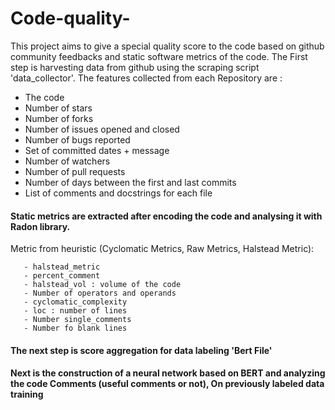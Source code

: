 # Code-quality-
This project aims to give a special quality score to the code based on github community feedbacks and static software metrics of the code. 
The First step is harvesting data from github using the scraping script 'data_collector'. 
The features collected from each Repository are :
   - The code
   - Number of stars
   - Number of forks 
   - Number of issues opened and closed 
   - Number of bugs reported
   - Set of committed dates + message
   - Number of watchers
   - Number of pull requests
   - Number of days between the first and last commits
   - List of comments and docstrings for each file
   
 #### Static metrics are extracted after encoding the code and analysing it with Radon library.
 Metric from heuristic (Cyclomatic Metrics, Raw Metrics, Halstead Metric):
 
       - halstead_metric
       - percent_comment
       - halstead_vol : volume of the code
       - Number of operators and operands
       - cyclomatic_complexity
       - loc : number of lines 
       - Number single_comments
       - Number fo blank lines

 #### The next step is score aggregation for data labeling 'Bert File'
    
 #### Next is the construction of a neural network based on BERT and analyzing the code Comments (useful comments or not), On previously labeled data training 
